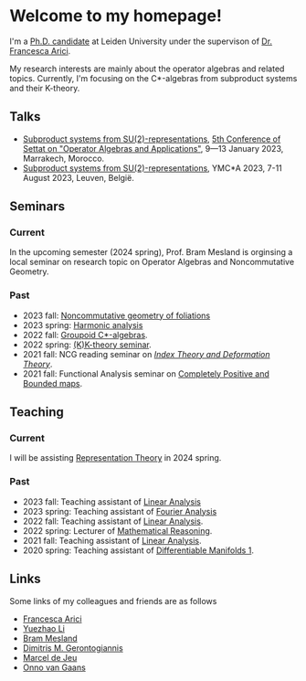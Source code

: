 # Welcome to my homepage!
I'm a [Ph.D. candidate](https://www.universiteitleiden.nl/en/staffmembers/yufan-ge#tab-1) at Leiden University under the supervison of [Dr. Francesca Arici](https://pub.math.leidenuniv.nl/~aricif2/). 

My research interests are mainly about the operator algebras and related topics. Currently, I'm focusing on the C*-algebras from subproduct systems and their K-theory.

## Talks
- [Subproduct systems from SU(2)-representations](https://drive.google.com/file/d/1hja43c9swg4df743SBEA_SFEcHBTG1S2/view), [5th Conference of Settat on "Operator Algebras and Applications"](https://sites.google.com/view/icsoaa-2023/home?authuser=0), 9—13 January 2023, Marrakech, Morocco.
- [Subproduct systems from SU(2)-representations](https://wis.kuleuven.be/events/YMCstarA), YMC*A 2023, 7-11 August 2023, Leuven, België.


## Seminars
### Current
In the upcoming semester (2024 spring), Prof. Bram Mesland is orginsing a local seminar on research topic on Operator Algebras and Noncommutative Geometry.

### Past
- 2023 fall: [Noncommutative geometry of foliations](https://ncg-leiden.github.io)
- 2023 spring: [Harmonic analysis](https://www.math.leidenuniv.nl/~mdejeu/fasem_2023.html)
- 2022 fall: [Groupoid C*-algebras](https://sherlock3711.github.io/Groupoids/).
- 2022 spring: [(K)K-theory seminar](https://liyuezhao.github.io/teaching/seminar_kk_2022spring/index.html).
- 2021 fall: NCG reading seminar on [*Index Theory and Deformation Theory*](https://pub.math.leidenuniv.nl/~aricif2/ncg_seminar.html).
- 2021 fall: Functional Analysis seminar on [Completely Positive and Bounded maps](https://www.math.leidenuniv.nl/~mdejeu/fasem_2021.html).


## Teaching
### Current
I will be assisting [Representation Theory](https://studiegids.universiteitleiden.nl/en/courses/121691/representation-theory-bm) in 2024 spring.

### Past
- 2023 fall: Teaching assistant of [Linear Analysis](https://studiegids.universiteitleiden.nl/en/courses/121678/linear-analysis-bm)
- 2023 spring: Teaching assistant of [Fourier Analysis](https://studiegids.universiteitleiden.nl/en/courses/115407/fourier-analysis-bm)
- 2022 fall: Teaching assistant of [Linear Analysis](https://studiegids.universiteitleiden.nl/en/courses/109620/linear-analysis-bm).
- 2022 spring: Lecturer of [Mathematical Reasoning](https://studiegids.universiteitleiden.nl/courses/110316/mathematical-reasoning).
- 2021 fall: Teaching assistant of [Linear Analysis](https://studiegids.universiteitleiden.nl/courses/109620/linear-analysis-bm).
- 2020 spring: Teaching assistant of [Differentiable Manifolds 1](https://studiegids.universiteitleiden.nl/courses/82077/differentiable-manifolds-1).

## Links 
Some links of my colleagues and friends are as follows
- [Francesca Arici](https://pub.math.leidenuniv.nl/~aricif2/)
- [Yuezhao Li](https://liyuezhao.github.io)
- [Bram Mesland](https://pub.math.leidenuniv.nl/~meslandb2/)
- [Dimitris M. Gerontogiannis](https://sites.google.com/view/dmgerontogiannis/home)
- [Marcel de Jeu](https://www.math.leidenuniv.nl/~mdejeu/)
- [Onno van Gaans](https://www.math.leidenuniv.nl/~vangaans/)


